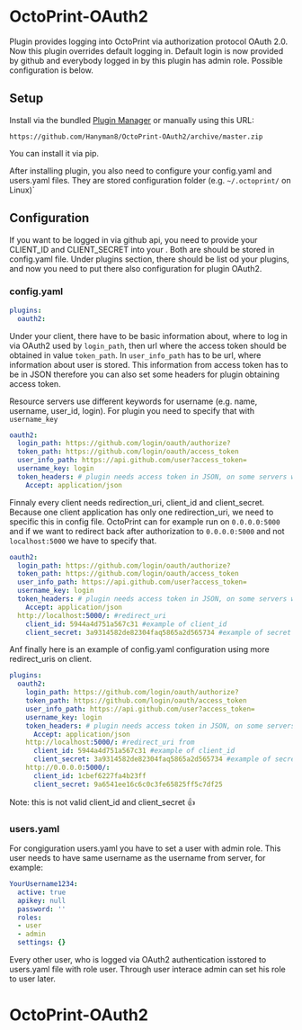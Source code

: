 # OctoPrint-OAuth2

Plugin provides logging into OctoPrint via authorization protocol OAuth 2.0. Now this plugin overrides default logging in.
Default login is now provided by github and everybody logged in by this plugin has admin role. Possible configuration is below. 

## Setup

Install via the bundled [Plugin Manager](http://docs.octoprint.org/en/master/bundledplugins/pluginmanager.html)
or manually using this URL:

    https://github.com/Hanyman8/OctoPrint-OAuth2/archive/master.zip

You can install it via pip.

After installing plugin, you also need to configure your config.yaml and users.yaml
files. They are stored configuration folder (e.g. `~/.octoprint/` on Linux)`

## Configuration

If you want to be logged in via github api, you need to provide your
CLIENT_ID and CLIENT_SECRET into your .
Both are should be stored in config.yaml file. Under plugins section,
there should be list od your plugins, and now you need to put there
also configuration for plugin OAuth2.

### config.yaml

```yaml
plugins:
  oauth2:
```

Under your client, there have to be basic information about,
where to log in via OAuth2 used by `login_path`, then url where
the access token should be obtained in value `token_path`.  In `user_info_path`
has to be url, where information about user is stored. This information
from access token has to be in JSON therefore you can also set some headers for
plugin obtaining access token.

Resource servers use different keywords for username (e.g. name, username, user_id, login).
For plugin you need to specify that with `username_key`

```yaml
oauth2:
  login_path: https://github.com/login/oauth/authorize?
  token_path: https://github.com/login/oauth/access_token
  user_info_path: https://api.github.com/user?access_token=
  username_key: login
  token_headers: # plugin needs access token in JSON, on some servers we need to configure it.
    Accept: application/json
```
Finnaly every client needs redirection_uri, client_id and client_secret.
Because one client application has only one redirection_uri, we need to specific
this in config file. OctoPrint can for example run on `0.0.0.0:5000` and
if we want to redirect back after authorization to `0.0.0.0:5000` and
not `localhost:5000` we have to specify that.

```yaml
oauth2:
  login_path: https://github.com/login/oauth/authorize?
  token_path: https://github.com/login/oauth/access_token
  user_info_path: https://api.github.com/user?access_token=
  username_key: login
  token_headers: # plugin needs access token in JSON, on some servers we need to configure it.
    Accept: application/json
  http://localhost:5000/: #redirect_uri
    client_id: 5944a4d751a567c31 #example of client_id
    client_secret: 3a9314582de82304faq5865a2d565734 #example of secret
```

Anf finally here is an example of config.yaml configuration using more redirect_uris
on client.
```yaml
plugins:
  oauth2:
    login_path: https://github.com/login/oauth/authorize?
    token_path: https://github.com/login/oauth/access_token
    user_info_path: https://api.github.com/user?access_token=
    username_key: login
    token_headers: # plugin needs access token in JSON, on some servers we need to configure it.
      Accept: application/json
    http://localhost:5000/: #redirect_uri from
      client_id: 5944a4d751a567c31 #example of client_id
      client_secret: 3a9314582de82304faq5865a2d565734 #example of secret
    http://0.0.0.0:5000/:
      client_id: 1cbef6227fa4b23ff
      client_secret: 9a6541ee16c6c0c3fe65825ff5c7df25
```
Note: this is not valid client_id and client_secret :+1:

### users.yaml

For congiguration users.yaml you have to set a user with admin role.
This user needs to have same username as the username from server, for example:
```yaml 
YourUsername1234:
  active: true
  apikey: null
  password: ''
  roles:
  - user
  - admin
  settings: {}
```
Every other user, who is logged via OAuth2 authentication isstored to users.yaml
file with role user. Through user interace admin can set his role to user later.

# OctoPrint-OAuth2
